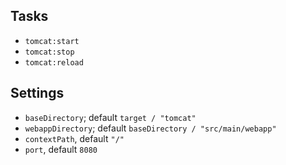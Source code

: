 ## Tasks

 - `tomcat:start`
 - `tomcat:stop`
 - `tomcat:reload`

## Settings

 - `baseDirectory`; default `target / "tomcat"`
 - `webappDirectory`; default `baseDirectory / "src/main/webapp"`
 - `contextPath`, default `"/"`
 - `port`, default `8080`
